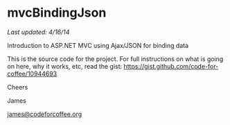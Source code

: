 mvcBindingJson
==============
_Last updated: 4/16/14_

Introduction to ASP.NET MVC using Ajax/JSON for binding data

This is the source code for the project. For full instructions on what is going on here, why it works, etc, read the gist:
https://gist.github.com/code-for-coffee/10944693

Cheers

James

james@codeforcoffee.org
